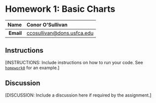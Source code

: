 Homework 1: Basic Charts
==============================

| **Name**  | Conor O'Sullivan  |
|----------:|:-------------|
| **Email** | ccosullivan@dons.usfca.edu |

## Instructions ##

[INSTRUCTIONS: Include instructions on how to run your code. See [`homework0`](../homework0) for an example.]

## Discussion ##

[DISCUSSION: Include a discussion here if required by the assignment.]
